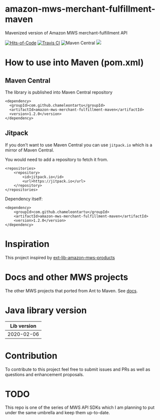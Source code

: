 # amazon-mws-merchant-fulfillment-maven
Mavenized version of Amazon MWS merchant-fulfillment API

[![Hits-of-Code](https://hitsofcode.com/github/chameleontartu/amazon-mws-merchant-fulfillment-maven)](https://hitsofcode.com/view/github/chameleontartu/amazon-mws-merchant-fulfillment-maven)
[![Travis CI](https://travis-ci.org/ChameleonTartu/amazon-mws-merchant-fulfillment-maven.svg?branch=master)](https://travis-ci.org/ChameleonTartu/amazon-mws-merchant-fulfillment-maven)
![Maven Central](https://img.shields.io/maven-central/v/com.github.chameleontartu/amazon-mws-merchant-fulfillment-maven)
[![](https://jitpack.io/v/ChameleonTartu/amazon-mws-merchant-fulfillment-maven.svg)](https://jitpack.io/#ChameleonTartu/amazon-mws-merchant-fulfillment-maven)

# How to use into Maven (pom.xml)

## Maven Central

The library is published into Maven Central repository

```
<dependency>
  <groupId>com.github.chameleontartu</groupId>
  <artifactId>amazon-mws-merchant-fulfillment-maven</artifactId>
  <version>1.2.0</version>
</dependency>
```

## Jitpack

If you don't want to use Maven Central you can use `jitpack.io` which is a mirror of Maven Central.

You would need to add a repository to fetch it from.

```
<repositories>
    <repository>
        <id>jitpack.io</id>
        <url>https://jitpack.io</url>
    </repository>
</repositories>
```

Dependency itself:
```
<dependency>
    <groupId>com.github.chameleontartu</groupId>
    <artifactId>amazon-mws-merchant-fulfillment-maven</artifactId>
    <version>1.2.0</version>
</dependency>
```

# Inspiration

This project inspired by [ext-lib-amazon-mws-products](https://github.com/trifonnt/ext-lib-amazon-mws-products)

# Docs and other MWS projects

The other MWS projects that ported from Ant to Maven. See [docs](https://github.com/ChameleonTartu/amazon-mws-docs).


# Java library version

| Lib version  |
|--------------|
| 2020-02-06   |

# Contribution

To contribute to this project feel free to submit issues and PRs as well as questions and enhancement proposals.

# TODO

This repo is one of the series of MWS API SDKs which I am planning to put under the same umbrella and keep them up-to-date.
